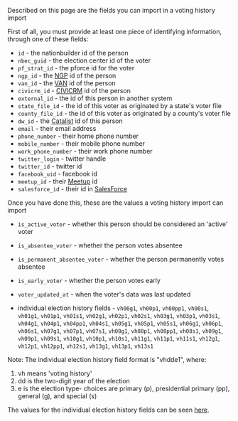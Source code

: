 Described on this page are the fields you can import in a voting history import

First of all, you must provide at least one piece of identifying information, through one of these fields:

* `id` - the nationbuilder id of the person
* `nbec_guid` - the election center id of the voter
* `pf_strat_id` - the pforce id for the voter
* `ngp_id` - the [NGP](http://en.wikipedia.org/wiki/NGP_VAN) id of the person
* `van_id` - the [VAN](http://en.wikipedia.org/wiki/NGP_VAN) id of the person
* `civicrm_id` - [CIVICRM](http://civicrm.org/) id of the person
* `external_id` - the id of this person in another system
* `state_file_id` - the id of this voter as originated by a state's voter file
* `county_file_id` - the id of this voter as originated by a county's voter file
* `dw_id` - the [Catalist](http://catalist.us/about) id of this person
* `email` - their email address
* `phone_number` - their home phone number
* `mobile_number` - their mobile phone number
* `work_phone_number` - their work phone number
* `twitter_login` - twitter handle
* `twitter_id` - twitter id
* `facebook_uid` - facebook id
* `meetup_id` - their [Meetup](http://www.meetup.com/find/) id
* `salesforce_id` - their id in [SalesForce](http://www.salesforce.com/)

Once you have done this, these are the values a voting history import can import
* `is_active_voter` - whether this person should be considered an 'active' voter
* `is_absentee_voter` - whether the person votes absentee
* `is_permanent_absentee_voter` - whether the person permanently votes absentee
* `is_early_voter` - whether the person votes early
* `voter_updated_at` - when the voter's data was last updated

* individual election history fields - `vh00g1`, `vh00p1`, `vh00pp1`, `vh00s1`, `vh01g1`, `vh01p1`, `vh01s1`, `vh02g1`, `vh02p1`, `vh02s1`, `vh03g1`, `vh03p1`, `vh03s1`, `vh04g1`, `vh04p1`, `vh04pp1`, `vh04s1`, `vh05g1`, `vh05p1`, `vh05s1`, `vh06g1`, `vh06p1`, `vh06s1`, `vh07g1`, `vh07p1`, `vh07s1`, `vh08g1`, `vh08p1`, `vh08pp1`, `vh08s1`, `vh09g1`, `vh09p1`, `vh09s1`, `vh10g1`, `vh10p1`, `vh10s1`, `vh11g1`, `vh11p1`, `vh11s1`, `vh12g1`, `vh12p1`, `vh12pp1`, `vh12s1`, `vh13g1`, `vh13p1`, `vh13s1`

Note: The individual election history field format is "vhdde1", where:
1. vh means 'voting history'
2. dd is the two-digit year of the election
3. e is the election type- choices are primary (p), presidential primary (pp), general (g), and special (s)

The values for the individual election history fields can be seen [here](http://nationbuilder.com/how_do_i_import_custom_voter_history).